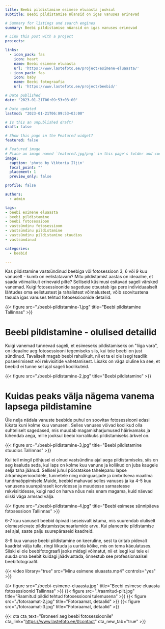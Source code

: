 ```yaml
---
title: Beebi pildistamine esimese eluaasta jooksul
subtitle: Beebi pildistamise nüansid on igas vanuses erinevad

# Summary for listings and search engines
summary: Beebi pildistamise nüansid on igas vanuses erinevad

# Link this post with a project
projects: 

links:
  - icon_pack: fas
    icon: heart
    name: Beebi esimene eluaasta
    url: 'https://www.lastefoto.ee/project/esimene-eluaasta/'
  - icon_pack: fas
    icon: baby
    name: Beebi fotograafia
    url: 'https://www.lastefoto.ee/project/beebid/'

# Date published
date: "2023-01-21T06:09:53+03:00"

# Date updated
lastmod: "2023-01-21T06:09:53+03:00"

# Is this an unpublished draft?
draft: false

# Show this page in the Featured widget?
featured: false

# Featured image
# Place an image named `featured.jpg/png` in this page's folder and customize its options here.
image:
  caption: 'photo by Viktoria Iljin'
  focal_point: ""
  placement: 1
  preview_only: false

profile: false

authors:
  - admin

tags:
- beebi esimene eluaasta
- beebi pildistamine
- beebi fotosessioon
- vastsündinu fotosessioon 
- vastsündinu pildistamine
- vastsündinu pildistamine stuudios
- vastsündinud

categories:
  - beebid

---
```

Kas pildistamine vastsündinud beebiga või fotosessioon 3, 6 või 9 kuu vanuselt - kumb on eelistatavam? Mitu pildistamist aastas on ideaalne, et saada võimalikult erinevaid pilte? Selliseid küsimusi esitavad sageli värsked vanemad. Kuigi fotosessioonide sageduse otsustab iga pere individuaalselt lähtudes oma eelistustest ja rahalistest võimalustest, võib soovitustena tasuda igas vanuses tehtud fotosessioonide detailid.

{{< figure src="./beebi-pildistamine-1.jpg" title="Beebi pildistamine Tallinnas" >}}

# Beebi pildistamine - olulised detailid
Kuigi vanemad tunnevad sageli, et esimeseks pildistamiseks on "liiga vara", on ideaalne aeg fotosessiooni tegemiseks siis, kui teie beebi on just sündinud. Tavaliselt magab beebi rahulikult, nii et ta ei ole isegi teadlik poseerimisest või rekvisiitide vahetamisest. Lisaks on väga oluline ka see, et beebid ei tunne sel ajal sageli koolikuteid.

{{< figure src="./beebi-pildistamine-2.jpg" title="Beebi pildistamine" >}}

# Kuidas peaks välja nägema vanema lapsega pildistamine
Üle nelja nädala vanuste beebide puhul on soovitav fotosessiooni edasi lükata kuni kolme kuu vanuseni. Selles vanuses võivad koolikud olla suhteliselt sagedased, mis muudab magamisharjumused häirivamaks ja lühendab aega, mille jooksul beebi korralikuks pildistamiseks ärkvel on.

{{< figure src="./beebi-pildistamine-3.jpg" title="Beebi pildistamine stuudios Tallinnas" >}}

Kui teil mingil põhjusel ei olnud vastsündinu ajal aega pildistamiseks, siis on aeg kaaluda seda, kui laps on kolme kuu vanune ja koliikud on juba kaugele selja taha jäänud. Sellisel juhul pööratakse tähelepanu lapse ärkamisperioodidele, tunnetele ning mänguasjade ja ümbritseva maailma tundmaõppimisele.Muide, beebid mahuvad selles vanuses ja ka 4-5 kuu vanusena suurepäraselt korvidesse ja muudesse sarnastesse rekvisiitidesse, kuigi nad on harva nõus neis enam magama, kuid näevad siiski väga armsad välja.

{{< figure src="./beebi-pildistamine-4.jpg" title="Beebi esimese sünnipäeva fotosessioon Tallinnas" >}}

6-7 kuu vanuselt beebid õpivad iseseisvalt istuma, mis suurendab oluliselt olemasolevate pildistamisstsenaariumide arvu. Kui planeerite pildistamise sel ajal, saate palju suurepäraseid kaadreid. 

8-9 kuu vanuse beebi pildistamine on keeruline, sest ta üritab pidevalt kaadrist välja tulla, ringi liikuda ja uurida kõike, mis on tema käeulatuses. Siiski ei ole beebifotograafi jaoks midagi võimatut, nii et isegi kui teie ei suuda oma beebit kuidagi jäädvustada, õnnestub see professionaalsel beebifotograafil.

{{< video library="true" src="Minu esimene eluaasta.mp4" controls="yes" >}}

{{< figure src="./beebi-esimene-eluaasta.jpg" title="Beebi esimese eluaasta fotosessioonid Tallinnas" >}}
{{< figure src="./raamitud-pilt.jpg" title="Raamitud pildid tehtud fotosessiooni tulemusena" >}}
{{< figure src="./fotoraamat-2.jpg" title="Fotoraamat, detaalid" >}}
{{< figure src="./fotoraamat-3.jpg" title="Fotoraamat, detaalid" >}}

{{< cta cta_text="Broneeri aeg beebi fotosessioonile" cta_link="https://www.lastefoto.ee/#contact" cta_new_tab="true" >}}